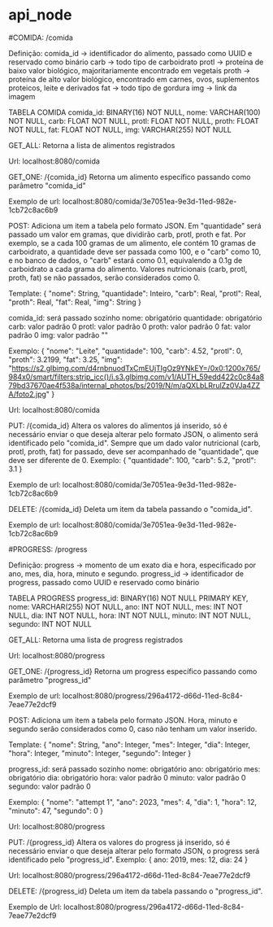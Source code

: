 # api_node

#COMIDA: /comida

Definição:
comida_id -> identificador do alimento, passado como UUID e reservado como binário
carb -> todo tipo de carboidrato
protl -> proteína de baixo valor biológico, majoritariamente encontrado em vegetais
proth -> proteína de alto valor biológico, encontrado em carnes, ovos, suplementos proteicos, leite e derivados
fat -> todo tipo de gordura
img -> link da imagem

TABELA COMIDA
comida_id: BINARY(16) NOT NULL,
nome: VARCHAR(100) NOT NULL,
carb: FLOAT NOT NULL,
protl: FLOAT NOT NULL,
proth: FLOAT NOT NULL,
fat: FLOAT NOT NULL,
img: VARCHAR(255) NOT NULL

GET_ALL:
Retorna a lista de alimentos registrados

Url: localhost:8080/comida

GET_ONE: /{comida_id}
Retorna um alimento específico passando como parâmetro "comida_id"

Exemplo de url: localhost:8080/comida/3e7051ea-9e3d-11ed-982e-1cb72c8ac6b9

POST:
Adiciona um item a tabela pelo formato JSON.
Em "quantidade" será passado um valor em gramas, que dividirão carb, protl, proth e fat. Por exemplo, se a cada 100 gramas de um alimento, ele contém 10 gramas de carboidrato, a quantidade deve ser passada como 100, e o "carb" como 10, e no banco de dados, o "carb" estará como 0.1, equivalendo a 0.1g de carboidrato a cada grama do alimento.
Valores nutricionais (carb, protl, proth, fat) se não passados, serão considerados como 0.

Template: {
    "nome": String,
    "quantidade": Inteiro,
    "carb": Real,
    "protl": Real,
    "proth": Real,
    "fat": Real,
    "img": String
}

comida_id: será passado sozinho
nome: obrigatório
quantidade: obrigatório
carb: valor padrão 0
protl: valor padrão 0
proth: valor padrão 0
fat: valor padrão 0
img: valor padrão ""


Exemplo: {
    "nome": "Leite",
    "quantidade": 100,
    "carb": 4.52,
    "protl": 0,
    "proth": 3.2199,
    "fat": 3.25,
    "img": "https://s2.glbimg.com/d4rnbnuodTxCmEUjTIgOz9YNkEY=/0x0:1200x765/984x0/smart/filters:strip_icc()/i.s3.glbimg.com/v1/AUTH_59edd422c0c84a879bd37670ae4f538a/internal_photos/bs/2019/N/m/aQXLbLRrulZz0VJa4ZZA/foto2.jpg"
}

Url: localhost:8080/comida


PUT: /{comida_id}
Altera os valores do alimentos já inserido, só é necessário enviar o que deseja alterar pelo formato JSON, o alimento será identificado pelo "comida_id".
Sempre que um dado valor nutricional (carb, protl, proth, fat) for passado, deve ser acompanhado de "quantidade", que deve ser diferente de 0.
Exemplo: {
    "quantidade": 100,
    "carb": 5.2,
    "protl": 3.1
}

Exemplo de url: localhost:8080/comida/3e7051ea-9e3d-11ed-982e-1cb72c8ac6b9

DELETE: /{comida_id}
Deleta um item da tabela passando o "comida_id".

Exemplo de url: localhost:8080/comida/3e7051ea-9e3d-11ed-982e-1cb72c8ac6b9

#PROGRESS: /progress

Definição:
progress -> momento de um exato dia e hora, especificado por ano, mes, dia, hora, minuto e segundo.
progress_id -> identificador de progress, passado como UUID e reservado como binário

TABELA PROGRESS
progress_id: BINARY(16) NOT NULL PRIMARY KEY,
nome: VARCHAR(255) NOT NULL,
ano: INT NOT NULL,
mes: INT NOT NULL,
dia: INT NOT NULL,
hora: INT NOT NULL,
minuto: INT NOT NULL,
segundo: INT NOT NULL


GET_ALL:
Retorna uma lista de progress registrados

Url: localhost:8080/progress

GET_ONE: /{progress_id}
Retorna um progress específico passando como parâmetro "progress_id"

Exemplo de url: localhost:8080/progress/296a4172-d66d-11ed-8c84-7eae77e2dcf9

POST:
Adiciona um item a tabela pelo formato JSON.
Hora, minuto e segundo serão considerados como 0, caso não tenham um valor inserido.

Template: {
    "nome": String,
    "ano": Integer,
    "mes": Integer,
    "dia": Integer,
    "hora": Integer,
    "minuto": Integer,
    "segundo": Integer
}

progress_id: será passado sozinho
nome: obrigatório
ano: obrigatório
mes: obrigatório
dia: obrigatório
hora: valor padrão 0
minuto: valor padrão 0
segundo: valor padrão 0

Exemplo: {
    "nome": "attempt 1",
    "ano": 2023,
    "mes": 4,
    "dia": 1,
    "hora": 12,
    "minuto": 47,
    "segundo": 0
}

Url: localhost:8080/progress

PUT: /{progress_id}
Altera os valores do progress já inserido, só é necessário enviar o que deseja alterar pelo formato JSON, o  progress será identificado pelo "progress_id".
Exemplo: {
    ano: 2019,
    mes: 12,
    dia: 24
}

Url: localhost:8080/progress/296a4172-d66d-11ed-8c84-7eae77e2dcf9

DELETE: /{progress_id}
Deleta um item da tabela passando o "progress_id".

Exemplo de Url: localhost:8080/progress/296a4172-d66d-11ed-8c84-7eae77e2dcf9
